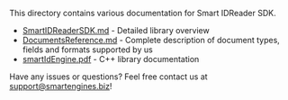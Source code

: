 This directory contains various documentation for Smart IDReader SDK.

* [SmartIDReaderSDK.md](SmartIDReaderSDK.md) - Detailed library overview
* [DocumentsReference.md](DocumentsReference.md) - Complete description of document types, fields and formats supported by us
* [smartIdEngine.pdf](smartIdEngine.pdf) - C++ library documentation

Have any issues or questions? Feel free contact us at support@smartengines.biz!
